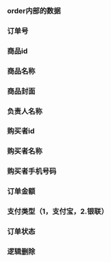 
###
###  order内部的数据
###  订单号
### 商品id
### 商品名称
### 商品封面
### 负责人名称
###  购买者id
### 购买者名称
### 购买者手机号码
### 订单金额
### 支付类型（1，支付宝，2.银联）
###  订单状态
### 逻辑删除